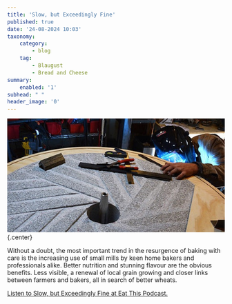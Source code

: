 ```yaml
---
title: 'Slow, but Exceedingly Fine'
published: true
date: '24-08-2024 10:03'
taxonomy:
    category:
        - blog
    tag:
        - Blaugust
        - Bread and Cheese
summary:
    enabled: '1'
subhead: " "
header_image: '0'
---
```


![A New American Stone Mill under construction. In the foreground, the gray millstone incised with the grooves that will shear and then grind the wheat as it rotates. Behind, a man in a welding mask is working on the metal frame, his face lit by the intense blue arc of the welder. Sonme tools rest on top of the stone.](odb-24-image.jpg){.center}

Without a doubt, the most important trend in the resurgence of baking with care is the increasing use of small mills by keen home bakers and professionals alike. Better nutrition and stunning flavour are the obvious benefits. Less visible, a renewal of local grain growing and closer links between farmers and bakers, all in search of better wheats.

<a href="https://www.eatthispodcast.com/our-daily-bread-24/" rel=canonical>Listen to Slow, but Exceedingly Fine at Eat This Podcast.</a>